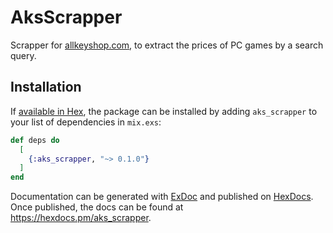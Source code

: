 # AksScrapper

Scrapper for [allkeyshop.com](https://www.allkeyshop.com/), to extract the prices of PC games by a search query.

## Installation

If [available in Hex](https://hex.pm/docs/publish), the package can be installed
by adding `aks_scrapper` to your list of dependencies in `mix.exs`:

```elixir
def deps do
  [
    {:aks_scrapper, "~> 0.1.0"}
  ]
end
```

Documentation can be generated with [ExDoc](https://github.com/elixir-lang/ex_doc)
and published on [HexDocs](https://hexdocs.pm). Once published, the docs can
be found at <https://hexdocs.pm/aks_scrapper>.

